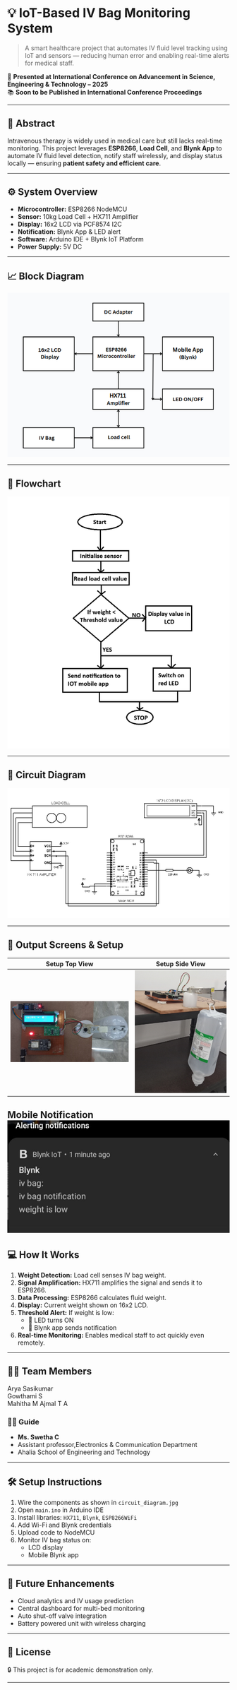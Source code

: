 
# 💡 IoT-Based IV Bag Monitoring System

> A smart healthcare project that automates IV fluid level tracking using IoT and sensors — reducing human error and enabling real-time alerts for medical staff.

🎤 **Presented at International Conference on Advancement in Science, Engineering & Technology – 2025**  
📚 **Soon to be Published in International Conference Proceedings**

---

## 🧾 Abstract

Intravenous therapy is widely used in medical care but still lacks real-time monitoring. This project leverages **ESP8266**, **Load Cell**, and **Blynk App** to automate IV fluid level detection, notify staff wirelessly, and display status locally — ensuring **patient safety and efficient care**.

---

## ⚙️ System Overview

- **Microcontroller:** ESP8266 NodeMCU
- **Sensor:** 10kg Load Cell + HX711 Amplifier
- **Display:** 16x2 LCD via PCF8574 I2C
- **Notification:** Blynk App & LED alert
- **Software:** Arduino IDE + Blynk IoT Platform
- **Power Supply:** 5V DC

---

## 📈 Block Diagram

![Block Diagram](Images/block_diagram.png)

---

## 🔄 Flowchart

![Flowchart](Images/flowchart.png)

---

## 🧪 Circuit Diagram

![Circuit Diagram](Images/circuit_diagram.jpg)

---

## 📲 Output Screens & Setup

| Setup Top View | Setup Side View | 
|----------------|------------------|
 | ![](Images/setup_photo_2.jpg) | ![](Images/mobile_notification.jpg) |
Mobile Notification
 ![](Images/setup_photo_1.jpg)
---

## 💻 How It Works

1. **Weight Detection:** Load cell senses IV bag weight.
2. **Signal Amplification:** HX711 amplifies the signal and sends it to ESP8266.
3. **Data Processing:** ESP8266 calculates fluid weight.
4. **Display:** Current weight shown on 16x2 LCD.
5. **Threshold Alert:** If weight is low:
   - 🔴 LED turns ON
   - 📲 Blynk app sends notification
6. **Real-time Monitoring:** Enables medical staff to act quickly even remotely.

---


## 👨‍💻 Team Members

Arya Sasikumar          
Gowthami S   
Mahitha M
Ajmal T A

### 👩‍🏫 Guide
- **Ms. Swetha C**
- Assistant professor,Electronics & Communication Department
- Ahalia School of Engineering and Technology

---

## 🛠️ Setup Instructions

1. Wire the components as shown in `circuit_diagram.jpg`
2. Open `main.ino` in Arduino IDE
3. Install libraries: `HX711`, `Blynk`, `ESP8266WiFi`
4. Add Wi-Fi and Blynk credentials
5. Upload code to NodeMCU
6. Monitor IV bag status on:
   - LCD display
   - Mobile Blynk app

---

## 🚀 Future Enhancements

- Cloud analytics and IV usage prediction
- Central dashboard for multi-bed monitoring
- Auto shut-off valve integration
- Battery powered unit with wireless charging

---

## 📄 License

🔒 This project is for academic demonstration only.

---

